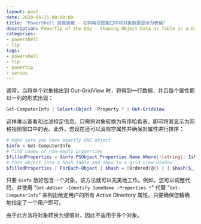 ```yaml
---
layout: post
date: 2020-06-25 00:00:00
title: "PowerShell 技能连载 - 在网格视图窗口中将对象数据显示为表格"
description: PowerTip of the Day - Showing Object Data as Table in a Grid View Window
categories:
- powershell
- tip
tags:
- powershell
- tip
- powertip
- series
---
```

通常，当将单个对象输出到 Out-GridView 时，将得到一行数据，并且每个属性都以一列的形式出现：

```powershell
Get-ComputerInfo | Select-Object -Property * | Out-GridView
```

这样难以查看和过滤特定信息。只需将对象转换为有序哈希表，即可将其显示为网格视图窗口中的表。此外，您现在还可以消除空属性并确保对属性进行排序：

```powershell
# make sure you have exactly ONE object
$info = Get-ComputerInfo
# find names of non-empty properties
$filledProperties = $info.PSObject.Properties.Name.Where{![string]::IsNullOrWhiteSpace($info.$_)} | Sort-Object
# turn object into a hash table and show in a grid view window
$filledProperties | ForEach-Object { $hash = [Ordered]@{} } { $hash[$_] = $info.$_ } { $hash } | Out-GridView
```

只要 `$info` 恰好包含一个对象，该方法就可以完美地工作。例如，您可以调整代码，并使用 "`Get-AdUser -Identify SomeName -Properties *`" 代替 "`Get-ComputerInfo`" 来列出给定用户的所有 Active Directory 属性。只要确保您精确地指定了一个用户即可。

由于此方法将对象转换为键值对，因此不适用于多个对象。

<!--本文国际来源：[Showing Object Data as Table in a Grid View Window](https://community.idera.com/database-tools/powershell/powertips/b/tips/posts/showing-object-data-as-table-in-a-grid-view-window)-->


